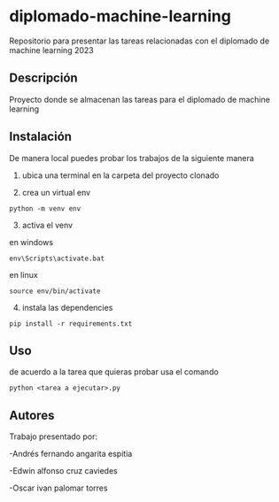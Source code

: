# diplomado-machine-learning
Repositorio para presentar las tareas relacionadas con el diplomado de machine learning 2023

## Descripción

Proyecto donde se almacenan las tareas para el diplomado de machine learning

## Instalación

De manera local puedes probar los trabajos de la siguiente manera

1. ubica una terminal en la carpeta del proyecto clonado

2. crea un virtual env 
```[python]
python -m venv env 
```

3. activa el venv

en windows
```
env\Scripts\activate.bat
```
en linux
```
source env/bin/activate
```
4. instala las dependencies
```
pip install -r requirements.txt
```

## Uso

de acuerdo a la tarea que quieras probar usa el comando 

```
python <tarea a ejecutar>.py
```

## Autores
Trabajo presentado por:

-Andrés fernando angarita espitia

-Edwin alfonso cruz caviedes

-Oscar ivan palomar torres